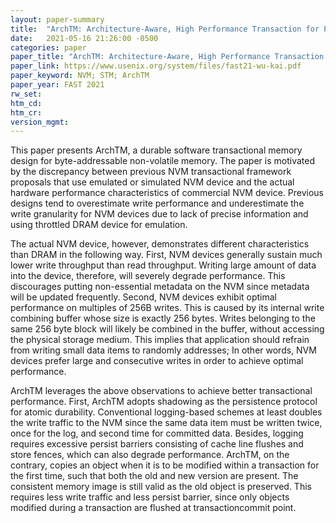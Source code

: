 ```yaml
---
layout: paper-summary
title:  "ArchTM: Architecture-Aware, High Performance Transaction for Persistent Memory"
date:   2021-05-16 21:26:00 -0500
categories: paper
paper_title: "ArchTM: Architecture-Aware, High Performance Transaction for Persistent Memory"
paper_link: https://www.usenix.org/system/files/fast21-wu-kai.pdf
paper_keyword: NVM; STM; ArchTM
paper_year: FAST 2021
rw_set:
htm_cd:
htm_cr:
version_mgmt:
---
```


This paper presents ArchTM, a durable software transactional memory design for byte-addressable non-volatile memory.
The paper is motivated by the discrepancy between previous NVM transactional framework proposals that use emulated or 
simulated NVM device and the actual hardware performance characteristics of commercial NVM device.
Previous designs tend to overestimate write performance and underestimate the write granularity for NVM devices due
to lack of precise information and using throttled DRAM device for emulation.

The actual NVM device, however, demonstrates different characteristics than DRAM in the following way.
First, NVM devices generally sustain much lower write throughput than read throughput. Writing large amount of 
data into the device, therefore, will severely degrade performance.
This discourages putting non-essential metadata on the NVM since metadata will be updated frequently.
Second, NVM devices exhibit optimal performance on multiples of 256B writes. This is caused by its internal
write combining buffer whose size is exactly 256 bytes. Writes belonging to the same 256 byte block will likely
be combined in the buffer, without accessing the physical storage medium.
This implies that application should refrain from writing small data items to randomly addresses; In other words,
NVM devices prefer large and consecutive writes in order to achieve optimal performance.

ArchTM leverages the above observations to achieve better transactional performance.
First, ArchTM adopts shadowing as the persistence protocol for atomic durability. Conventional logging-based
schemes at least doubles the write traffic to the NVM since the same data item must be written twice, once for 
the log, and second time for committed data. Besides, logging requires excessive persist barriers consisting of 
cache line flushes and store fences, which can also degrade performance.
ArchTM, on the contrary, copies an object when it is to be modified within a transaction for the first time, such that
both the old and new version are present. The consistent memory image is still valid as the old object is preserved.
This requires less write traffic and less persist barrier, since only objects modified during a transaction
are flushed at transactioncommit point.


